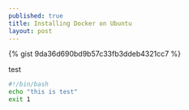 ```yaml
---
published: true
title: Installing Docker on Ubuntu
layout: post
---
```

{% gist 9da36d690bd9b57c33fb3ddeb4321cc7 %}

test


```bash
#!/bin/bash
echo "this is test"
exit 1
```